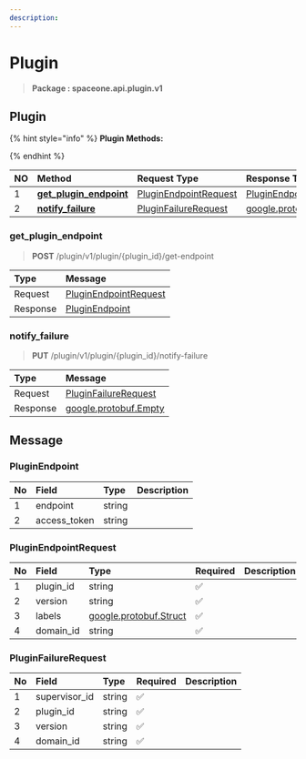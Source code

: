 ```yaml
---
description:  
---
```

# Plugin

>  **Package : spaceone.api.plugin.v1**

## Plugin

{% hint style="info" %}
**Plugin Methods:**

{%  endhint %}


| NO |  Method | Request Type | Response Type | Description |
| :--- | :--- | :--- | :--- | :--- |
| 1 | [**get_plugin_endpoint**](plugin.md#get_plugin_endpoint)| [PluginEndpointRequest](plugin.md#pluginendpointrequest) | [PluginEndpoint](plugin.md#pluginendpoint) |  |
| 2 | [**notify_failure**](plugin.md#notify_failure)| [PluginFailureRequest](plugin.md#pluginfailurerequest) |[google.protobuf.Empty](https://github.com/protocolbuffers/protobuf/blob/master/src/google/protobuf/empty.proto)|  | 
 
 
 
 
### get_plugin_endpoint
> **POST** /plugin/v1/plugin/{plugin_id}/get-endpoint
>


| Type | Message |
| :--- | :--- |
| Request | [PluginEndpointRequest](plugin.md#pluginendpointrequest) |
| Response |  [PluginEndpoint](plugin.md#pluginendpoint)  |
 
 
 
 
 
### notify_failure
> **PUT** /plugin/v1/plugin/{plugin_id}/notify-failure
>


| Type | Message |
| :--- | :--- |
| Request | [PluginFailureRequest](plugin.md#pluginfailurerequest) |
| Response | [google.protobuf.Empty](https://github.com/protocolbuffers/protobuf/blob/master/src/google/protobuf/empty.proto) |


## 

## Message

### PluginEndpoint
| No | Field | Type |  Description |
| :--- | :--- | :--- | :--- |
| 1 | endpoint |string||
| 2 | access_token |string||

### PluginEndpointRequest
| No | Field | Type | Required | Description |
| :--- | :--- | :--- | :--- | :--- |
| 1 | plugin_id |string|✅||
| 2 | version |string|✅||
| 3 | labels |[google.protobuf.Struct](https://github.com/protocolbuffers/protobuf/blob/master/src/google/protobuf/struct.proto)|✅||
| 4 | domain_id |string|✅||

### PluginFailureRequest
| No | Field | Type | Required | Description |
| :--- | :--- | :--- | :--- | :--- |
| 1 | supervisor_id |string|✅||
| 2 | plugin_id |string|✅||
| 3 | version |string|✅||
| 4 | domain_id |string|✅||
